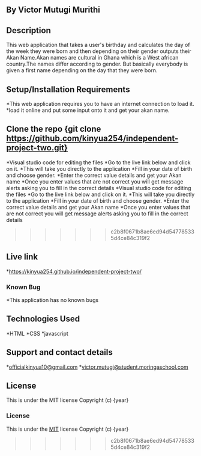 ## By Victor Mutugi Murithi
## Description
This web application that takes a user's birthday and calculates the day of the week they were born and then depending on their gender outputs their Akan Name.Akan names are cultural in Ghana which is a West african country.The names differ according to gender. But basically everybody is given a first name depending on the day that they were born.
## Setup/Installation Requirements
*This web application requires you to have an internet connection to load it.
*load it online and put some input onto it and get your akan name.
## Clone the repo {git clone https://github.com/kinyua254/independent-project-two.git}
*Visual studio code for editing the files *Go to the live link below and click on it.
*This will take you directly to the application *Fill in your date of birth and choose gender.
*Enter the correct value details and get your Akan name 
*Once you enter values that are not correct you will get message alerts asking you to fill in the correct details
*Visual studio code for editing the files
*Go to the live link below and click on it.
*This will take you directly to the application
*Fill in your date of birth and choose gender.
*Enter the correct value details and get your Akan name
*Once you enter values that are not correct you will get message alerts asking you to fill in the correct details
>>>>>>> c2b8f0671b8ae6ed94d547785335d4ce84c319f2
## Live link
*https://kinyua254.github.io/independent-project-two/

### Known Bug
*This application has no known bugs 

## Technologies Used
*HTML 
*CSS 
*javascript

## Support and contact details
*officialkinyua10@gmail.com
*victor.mutugi@student.moringaschool.com

## License
This is under the MIT license Copyright (c) {year}

### License
This is under the [MIT](LICENSE) license
Copyright (c) {year} 
>>>>>>> c2b8f0671b8ae6ed94d547785335d4ce84c319f2
